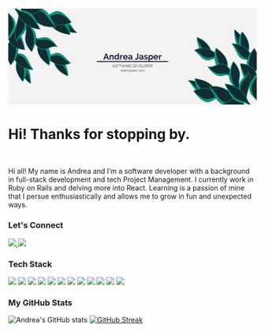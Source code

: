 ![Hero banner for Andrea Jasper](https://github.com/AndreaJasper/AndreaJasper/blob/master/images/GH-Banner.jpg)

# Hi! Thanks for stopping by.
<br>

Hi all! My name is Andrea and I’m a software developer with a background in full-stack development and tech Project Management. I currently work in Ruby on Rails and delving more into React. Learning is a passion of mine that I persue enthusiastically and allows me to grow in fun and unexpected ways.


### Let's Connect
<a href="https://www.linkedin.com/in/andrea-jasper/">
 <img src="https://img.shields.io/badge/-LinkedIn-ae62d2?style=for-the-badge&logo=Linkedin&logoColor=white&link=https://www.linkedin.com/in/andrea-jasper/"/>
</a>
<a href="https://www.linkedin.com/in/andrea-jasper/">
 <img src="https://img.shields.io/badge/-Website-109379?style=for-the-badge&logo=Website&logoColor=white&link=https://andreajasper.com"/>
</a>


### Tech Stack

![](https://img.shields.io/badge/-Rails-informational?style=for-the-badge&logo=ruby-on-rails&logoColor=white&color=122C34)
![](https://img.shields.io/badge/-React-informational?style=for-the-badge&logo=react&logoColor=white&color=109379)
![](https://img.shields.io/badge/-JavaScript-informational?style=for-the-badge&logo=javascript&logoColor=white&color=122C34)
![](https://img.shields.io/badge/-CircleCI-informational?style=for-the-badge&logo=circleci&logoColor=white&color=109379)
![](https://img.shields.io/badge/-Heroku-informational?style=for-the-badge&logo=heroku&logoColor=white&color=122C34)
![](https://img.shields.io/badge/-Netlify-informational?style=for-the-badge&logo=netlify&logoColor=white&color=109379)
![](https://img.shields.io/badge/-Mysql-informational?style=for-the-badge&logo=mysql&logoColor=white&color=122C34)
![](https://img.shields.io/badge/-HTML5-informational?style=for-the-badge&logo=html5&logoColor=white&color=109379)
![](https://img.shields.io/badge/-Sass-informational?style=for-the-badge&logo=sass&logoColor=white&color=122C34)
![](https://img.shields.io/badge/-CSS3-informational?style=for-the-badge&logo=css3&logoColor=white&color=109379)
![](https://img.shields.io/badge/-UiKit-informational?style=for-the-badge&logo=uikit&logoColor=white&color=122C34)
![](https://img.shields.io/badge/-Bootstrap-informational?style=for-the-badge&logo=bootstrap&logoColor=white&color=109379)


### My GitHub Stats
![Andrea's GitHub stats](https://github-readme-stats.vercel.app/api?username=AndreaJasper&theme=panda&show_icons=true)
[![GitHub Streak](https://github-readme-streak-stats.herokuapp.com/?user=AndreaJasper&theme=panda&title_color=ae62d2)](https://git.io/streak-stats)


